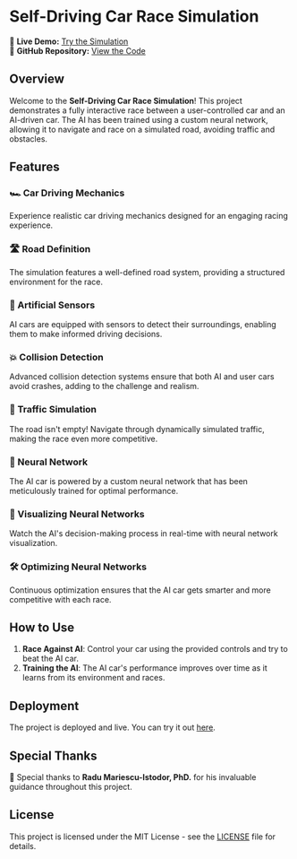 # Self-Driving Car Race Simulation

🚗 **Live Demo:** [Try the Simulation](https://t.me/Ala_mda)  
🔧 **GitHub Repository:** [View the Code](https://github.com/ALABM1/Self-Driving-Car)

## Overview

Welcome to the **Self-Driving Car Race Simulation**! This project demonstrates a fully interactive race between a user-controlled car and an AI-driven car. The AI has been trained using a custom neural network, allowing it to navigate and race on a simulated road, avoiding traffic and obstacles.

## Features

### 🏎️ Car Driving Mechanics
Experience realistic car driving mechanics designed for an engaging racing experience.

### 🛣️ Road Definition
The simulation features a well-defined road system, providing a structured environment for the race.

### 📡 Artificial Sensors
AI cars are equipped with sensors to detect their surroundings, enabling them to make informed driving decisions.

### 💥 Collision Detection
Advanced collision detection systems ensure that both AI and user cars avoid crashes, adding to the challenge and realism.

### 🚗 Traffic Simulation
The road isn't empty! Navigate through dynamically simulated traffic, making the race even more competitive.

### 🤖 Neural Network
The AI car is powered by a custom neural network that has been meticulously trained for optimal performance.

### 🧠 Visualizing Neural Networks
Watch the AI's decision-making process in real-time with neural network visualization.

### 🛠️ Optimizing Neural Networks
Continuous optimization ensures that the AI car gets smarter and more competitive with each race.

## How to Use

1. **Race Against AI**: Control your car using the provided controls and try to beat the AI car.
2. **Training the AI**: The AI car's performance improves over time as it learns from its environment and races.

## Deployment

The project is deployed and live. You can try it out [here](#).

## Special Thanks

🙏 Special thanks to **Radu Mariescu-Istodor, PhD.** for his invaluable guidance throughout this project.

## License

This project is licensed under the MIT License - see the [LICENSE](LICENSE) file for details.
